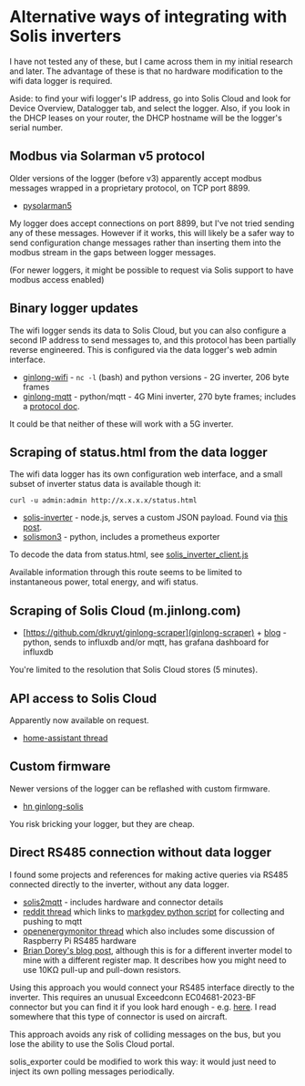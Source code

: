 # Alternative ways of integrating with Solis inverters

I have not tested any of these, but I came across them in my initial
research and later.  The advantage of these is that no hardware modification
to the wifi data logger is required.

Aside: to find your wifi logger's IP address, go into Solis Cloud and look
for Device Overview, Datalogger tab, and select the logger.  Also, if you
look in the DHCP leases on your router, the DHCP hostname will be the
logger's serial number.

## Modbus via Solarman v5 protocol

Older versions of the logger (before v3) apparently accept modbus messages
wrapped in a proprietary protocol, on TCP port 8899.

* [pysolarman5](https://pysolarmanv5.readthedocs.io/en/stable/)

My logger does accept connections on port 8899, but I've not tried sending
any of these messages.  However if it works, this will likely be a safer way
to send configuration change messages rather than inserting them into the
modbus stream in the gaps between logger messages.

(For newer loggers, it might be possible to request via Solis support to have
modbus access enabled)

## Binary logger updates

The wifi logger sends its data to Solis Cloud, but you can also configure a
second IP address to send messages to, and this protocol has been partially
reverse engineered.  This is configured via the data logger's web admin
interface.

* [ginlong-wifi](https://github.com/graham0/ginlong-wifi) - `nc -l` (bash)
  and python versions - 2G inverter, 206 byte frames
* [ginlong-mqtt](https://github.com/dpoulson/ginlong-mqtt) - python/mqtt -
  4G Mini inverter, 270 byte frames; includes a
  [protocol doc](https://github.com/dpoulson/ginlong-mqtt/blob/master/Protocol).

It could be that neither of these will work with a 5G inverter.

## Scraping of status.html from the data logger

The wifi data logger has its own configuration web interface, and a small
subset of inverter status data is available though it:

```
curl -u admin:admin http://x.x.x.x/status.html
```

* [solis-inverter](https://github.com/fss/solis-inverter) - node.js, serves a custom JSON payload.
  Found via [this post](https://community.openenergymonitor.org/t/working-integration-with-ginlong-solis-pv-inverter-wifi-stick/15357).
* [solismon3](https://github.com/NosIreland/solismon3) - python, includes a prometheus exporter

To decode the data from status.html, see
[solis_inverter_client.js](https://github.com/fss/solis-inverter/blob/master/lib/solis_inverter_client.js)

Available information through this route seems to be limited to
instantaneous power, total energy, and wifi status.

## Scraping of Solis Cloud (m.jinlong.com)

* [https://github.com/dkruyt/ginlong-scraper](ginlong-scraper) +
  [blog](https://blog.kruyt.org/ginlong-scraper/) - python, sends to influxdb and/or
  mqtt, has grafana dashboard for influxdb

You're limited to the resolution that Solis Cloud stores (5 minutes).

## API access to Solis Cloud

Apparently now available on request.

* [home-assistant thread](https://community.home-assistant.io/t/communication-with-solis-inverter/292502/36?page=2)

## Custom firmware

Newer versions of the logger can be reflashed with custom firmware.

* [hn ginlong-solis](https://github.com/hn/ginlong-solis?tab=readme-ov-file#replacing-the-main-application)

You risk bricking your logger, but they are cheap.

## Direct RS485 connection without data logger

I found some projects and references for making active queries via RS485
connected directly to the inverter, without any data logger.

* [solis2mqtt](https://github.com/incub77/solis2mqtt) - includes hardware and connector
  details
* [reddit thread](https://www.reddit.com/r/homeassistant/comments/usavoh/ginlong_solis_pv_inverter_to_mqtt_and_home/)
  which links to [markgdev python script](https://gist.github.com/markgdev/ce2dbf9002385cbe5a35b81985f9c84a)
  for collecting and pushing to mqtt
* [openenergymonitor thread](https://community.openenergymonitor.org/t/getting-data-from-inverters-via-an-rs485-connection/8377/26?page=2)
  which also includes some discussion of Raspberry Pi RS485 hardware
* [Brian Dorey's blog
  post](https://www.briandorey.com/post/solar-upgrade-solis-1-5kw-inverter-raspberry-pi-rs485-logging),
  although this is for a different inverter model to mine with a different
  register map.  It describes how you might need to use 10KΩ pull-up and
  pull-down resistors.

Using this approach you would connect your RS485 interface directly to the
inverter.  This requires an unusual Exceedconn EC04681-2023-BF connector but
you can find it if you look hard enough - e.g. 
[here](https://www.ebay.co.uk/itm/275517047561).  I read somewhere that this
type of connector is used on aircraft.

This approach avoids any risk of colliding messages on the bus, but you lose
the ability to use the Solis Cloud portal.

solis_exporter could be modified to work this way: it would just need to
inject its own polling messages periodically.
